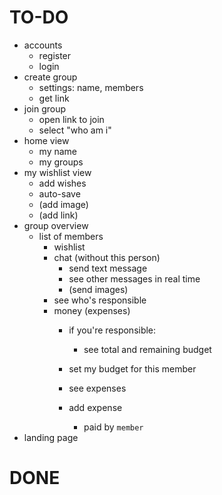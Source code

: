 # TO-DO
- accounts
    - register
    - login
- create group
    - settings: name, members
    - get link
- join group
    - open link to join
    - select "who am i"
- home view
    - my name
    - my groups
- my wishlist view
    - add wishes
    - auto-save
    - (add image)
    - (add link)
- group overview
    - list of members
        - wishlist
        - chat 
            (without this person)
            - send text message
            - see other messages in real time
            - (send images)
        - see who's responsible
        - money (expenses)
            - if you're responsible:
                - see total and remaining budget
            - set my budget for this member
            
            - see expenses
            - add expense
                - paid by `member`
- landing page

# DONE